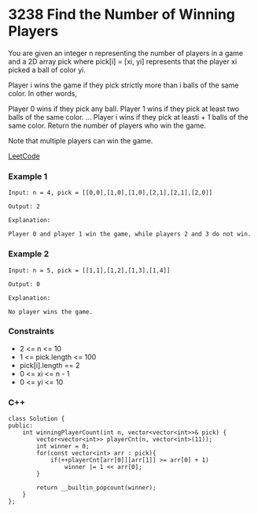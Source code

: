 # 3238 Find the Number of Winning Players

You are given an integer n representing the number of players in a game and a 2D array pick where pick[i] = [xi, yi] represents that the player xi picked a ball of color yi.

Player i wins the game if they pick strictly more than i balls of the same color. In other words,

Player 0 wins if they pick any ball.
Player 1 wins if they pick at least two balls of the same color.
...
Player i wins if they pick at leasti + 1 balls of the same color.
Return the number of players who win the game.

Note that multiple players can win the game.
 
[LeetCode](https://leetcode.cn/problems/find-the-number-of-winning-players/)

### Example 1

```
Input: n = 4, pick = [[0,0],[1,0],[1,0],[2,1],[2,1],[2,0]]

Output: 2

Explanation:

Player 0 and player 1 win the game, while players 2 and 3 do not win.
```

### Example 2

```
Input: n = 5, pick = [[1,1],[1,2],[1,3],[1,4]]

Output: 0

Explanation:

No player wins the game.
```

### Constraints

* 2 <= n <= 10
* 1 <= pick.length <= 100
* pick[i].length == 2
* 0 <= xi <= n - 1 
* 0 <= yi <= 10

### C++ 

```
class Solution {
public:
    int winningPlayerCount(int n, vector<vector<int>>& pick) {
        vector<vector<int>> playerCnt(n, vector<int>(11));
        int winner = 0;
        for(const vector<int> arr : pick){
            if(++playerCnt[arr[0]][arr[1]] >= arr[0] + 1)
                winner |= 1 << arr[0];
        }

        return __builtin_popcount(winner);
    }
};
```